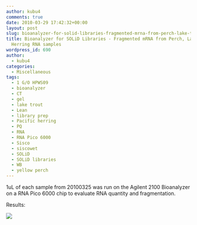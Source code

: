 ```yaml
---
author: kubu4
comments: true
date: 2010-03-29 17:42:32+00:00
layout: post
slug: bioanalyzer-for-solid-libraries-fragmented-mrna-from-perch-lake-trout-herring-rna-samples
title: Bioanalyzer for SOLiD Libraries - Fragmented mRNA from Perch, Lake Trout &
  Herring RNA samples
wordpress_id: 690
author:
  - kubu4
categories:
  - Miscellaneous
tags:
  - 1 G/O HPWS09
  - bioanalyzer
  - CT
  - gel
  - lake trout
  - Lean
  - library prep
  - Pacific herring
  - PQ
  - RNA
  - RNA Pico 6000
  - Sisco
  - siscowet
  - SOLiD
  - SOLiD libraries
  - WB
  - yellow perch
---
```


1uL of each sample from 20100325 was run on the Agilent 2100 Bioanalyzer on a RNA Pico 6000 chip to evaluate RNA quantity and fragmentation.

Results:

![](https://eagle.fish.washington.edu/Arabidopsis/Bioanalyzer%20Data/20100329%20Bioanalyzer%20gel%20mRNA%20fragmented.jpg)
